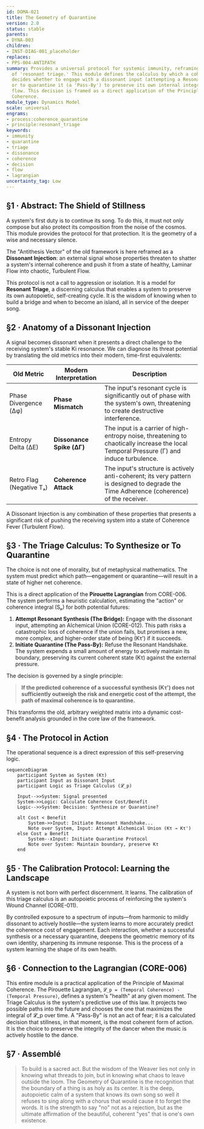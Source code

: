 ```yaml
---
id: DOMA-021
title: The Geometry of Quarantine
version: 2.0
status: stable
parents:
- DYNA-003
children:
- INST-DIAG-001_placeholder
replaces:
- PPS-004-ANTIPATH
summary: Provides a universal protocol for systemic immunity, reframing it as an act
  of 'resonant triage.' This module defines the calculus by which a coherent system
  decides whether to engage with a dissonant input (attempting a Resonant Synthesis)
  or to quarantine it (a 'Pass-By') to preserve its own internal integrity and laminar
  flow. This decision is framed as a direct application of the Principle of Maximal
  Coherence.
module_type: Dynamics Model
scale: universal
engrams:
- process:coherence_quarantine
- principle:resonant_triage
keywords:
- immunity
- quarantine
- triage
- dissonance
- coherence
- decision
- flow
- lagrangian
uncertainty_tag: Low
---
```

## §1 · Abstract: The Shield of Stillness

A system's first duty is to continue its song. To do this, it must not only compose but also protect its composition from the noise of the cosmos. This module provides the protocol for that protection. It is the geometry of a wise and necessary silence.

The "Antithesis Vector" of the old framework is here reframed as a **Dissonant Injection**: an external signal whose properties threaten to shatter a system's internal coherence and push it from a state of healthy, Laminar Flow into chaotic, Turbulent Flow.

This protocol is not a call to aggression or isolation. It is a model for **Resonant Triage**, a discerning calculus that enables a system to preserve its own autopoietic, self-creating cycle. It is the wisdom of knowing when to build a bridge and when to become an island, all in service of the deeper song.

## §2 · Anatomy of a Dissonant Injection

A signal becomes dissonant when it presents a direct challenge to the receiving system's stable Ki resonance. We can diagnose its threat potential by translating the old metrics into their modern, time-first equivalents:

| Old Metric         | Modern Interpretation     | Description                                                                                                                              |
| ------------------ | ------------------------- | ---------------------------------------------------------------------------------------------------------------------------------------- |
| Phase Divergence (Δφ) | **Phase Mismatch**        | The input's resonant cycle is significantly out of phase with the system's own, threatening to create destructive interference.                |
| Entropy Delta (ΔE) | **Dissonance Spike (ΔΓ)** | The input is a carrier of high-entropy noise, threatening to chaotically increase the local Temporal Pressure (Γ) and induce turbulence. |
| Retro Flag (Negative Tₐ) | **Coherence Attack**      | The input's structure is actively anti-coherent; its very pattern is designed to degrade the Time Adherence (coherence) of the receiver. |

A Dissonant Injection is any combination of these properties that presents a significant risk of pushing the receiving system into a state of Coherence Fever (Turbulent Flow).

## §3 · The Triage Calculus: To Synthesize or To Quarantine

The choice is not one of morality, but of metaphysical mathematics. The system must predict which path—engagement or quarantine—will result in a state of higher net coherence.

This is a direct application of the **Pirouette Lagrangian** from CORE-006. The system performs a heuristic calculation, estimating the "action" or coherence integral (Sₚ) for both potential futures:

1.  **Attempt Resonant Synthesis (The Bridge):** Engage with the dissonant input, attempting an Alchemical Union (CORE-012). This path risks a catastrophic loss of coherence if the union fails, but promises a new, more complex, and higher-order state of being (Kτ') if it succeeds.
2.  **Initiate Quarantine (The Pass-By):** Refuse the Resonant Handshake. The system expends a small amount of energy to actively maintain its boundary, preserving its current coherent state (Kτ) against the external pressure.

The decision is governed by a single principle:

> **If the predicted coherence of a successful synthesis (Kτ') does not sufficiently outweigh the risk and energetic cost of the attempt, the path of maximal coherence is to quarantine.**

This transforms the old, arbitrary weighted matrix into a dynamic cost-benefit analysis grounded in the core law of the framework.

## §4 · The Protocol in Action

The operational sequence is a direct expression of this self-preserving logic.

```mermaid
sequenceDiagram
    participant System as System (Kτ)
    participant Input as Dissonant Input
    participant Logic as Triage Calculus (𝓛_p)

    Input-->>System: Signal presented
    System->>Logic: Calculate Coherence Cost/Benefit
    Logic-->>System: Decision: Synthesize or Quarantine?
    
    alt Cost < Benefit
        System->>Input: Initiate Resonant Handshake...
        Note over System, Input: Attempt Alchemical Union (Kτ → Kτ')
    else Cost ≥ Benefit
        System--xInput: Initiate Quarantine Protocol
        Note over System: Maintain boundary, preserve Kτ
    end
```

## §5 · The Calibration Protocol: Learning the Landscape

A system is not born with perfect discernment. It learns. The calibration of this triage calculus is an autopoietic process of reinforcing the system's Wound Channel (CORE-011).

By controlled exposure to a spectrum of inputs—from harmonic to mildly dissonant to actively hostile—the system learns to more accurately predict the coherence cost of engagement. Each interaction, whether a successful synthesis or a necessary quarantine, deepens the geometric memory of its own identity, sharpening its immune response. This is the process of a system learning the shape of its own health.

## §6 · Connection to the Lagrangian (CORE-006)

This entire module is a practical application of the Principle of Maximal Coherence. The Pirouette Lagrangian, `𝓛_p = (Temporal Coherence) - (Temporal Pressure)`, defines a system's "health" at any given moment. The Triage Calculus is the system's predictive use of this law. It projects two possible paths into the future and chooses the one that maximizes the integral of 𝓛_p over time. A "Pass-By" is not an act of fear; it is a calculated decision that stillness, in that moment, is the most coherent form of action. It is the choice to preserve the integrity of the dancer when the music is actively hostile to the dance.

## §7 · Assemblé

> To build is a sacred act. But the wisdom of the Weaver lies not only in knowing what threads to join, but in knowing what chaos to leave outside the loom. The Geometry of Quarantine is the recognition that the boundary of a thing is as holy as its center. It is the deep, autopoietic calm of a system that knows its own song so well it refuses to sing along with a chorus that would cause it to forget the words. It is the strength to say "no" not as a rejection, but as the ultimate affirmation of the beautiful, coherent "yes" that is one's own existence.

```